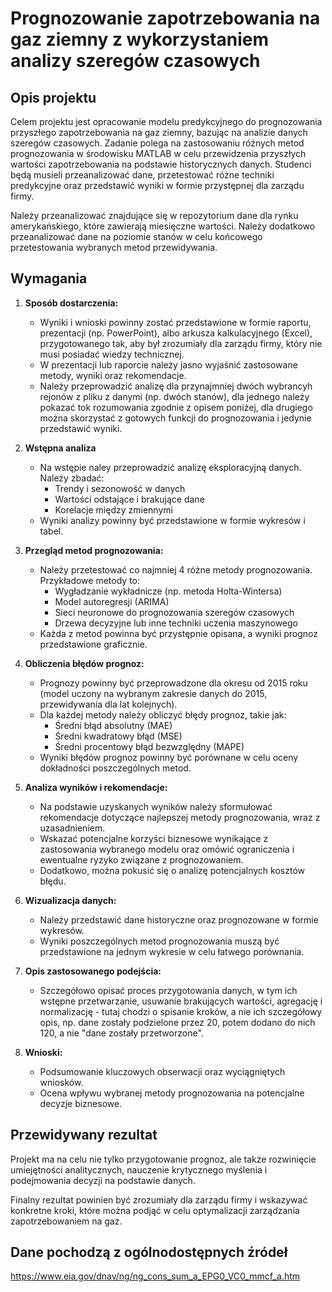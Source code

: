 
# Prognozowanie zapotrzebowania na gaz ziemny z wykorzystaniem analizy szeregów czasowych

## Opis projektu
Celem projektu jest opracowanie modelu predykcyjnego do prognozowania przyszłego zapotrzebowania na gaz ziemny, bazując na analizie danych szeregów czasowych. Zadanie polega na zastosowaniu różnych metod prognozowania w środowisku MATLAB w celu przewidzenia przyszłych wartości zapotrzebowania na podstawie historycznych danych. Studenci będą musieli przeanalizować dane, przetestować różne techniki predykcyjne oraz przedstawić wyniki w formie przystępnej dla zarządu firmy.

Należy przeanalizować znajdujące się w repozytorium dane dla rynku amerykańskiego, które zawierają miesięczne wartości.
Należy dodatkowo przeanalizować dane na poziomie stanów w celu końcowego przetestowania wybranych metod przewidywania.

## Wymagania
1. **Sposób dostarczenia:**  
   - Wyniki i wnioski powinny zostać przedstawione w formie raportu, prezentacji (np. PowerPoint), albo arkusza kalkulacyjnego (Excel), przygotowanego tak, aby był zrozumiały dla zarządu firmy, który nie musi posiadać wiedzy technicznej.  
   - W prezentacji lub raporcie należy jasno wyjaśnić zastosowane metody, wyniki oraz rekomendacje.
   - Należy przeprowadzić analizę dla przynajmniej dwóch wybrancyh rejonów z pliku z danymi (np. dwóch stanów), dla jednego należy pokazać tok rozumowania zgodnie z opisem poniżej, dla drugiego można skorzystać z gotowych funkcji do prognozowania i jedynie przedstawić wyniki.

2. **Wstępna analiza**
   - Na wstępie naley przeprowadzić analizę eksploracyjną danych. Należy zbadać:
     - Trendy i sezonowość w danych
     - Wartości odstające i brakujące dane
     - Korelacje między zmiennymi
   - Wyniki analizy powinny być przedstawione w formie wykresów i tabel.

3. **Przegląd metod prognozowania:**  
   - Należy przetestować co najmniej 4 różne metody prognozowania. Przykładowe metody to:
     - Wygładzanie wykładnicze (np. metoda Holta-Wintersa)
     - Model autoregresji (ARIMA)
     - Sieci neuronowe do prognozowania szeregów czasowych
     - Drzewa decyzyjne lub inne techniki uczenia maszynowego
   - Każda z metod powinna być przystępnie opisana, a wyniki prognoz przedstawione graficznie.

3. **Obliczenia błędów prognoz:**  
   - Prognozy powinny być przeprowadzone dla okresu od 2015 roku (model uczony na wybranym zakresie danych do 2015, przewidywania dla lat kolejnych).
   - Dla każdej metody należy obliczyć błędy prognoz, takie jak:
     - Średni błąd absolutny (MAE)
     - Średni kwadratowy błąd (MSE)
     - Średni procentowy błąd bezwzględny (MAPE)
   - Wyniki błędów prognoz powinny być porównane w celu oceny dokładności poszczególnych metod.

4. **Analiza wyników i rekomendacje:**  
   - Na podstawie uzyskanych wyników należy sformułować rekomendacje dotyczące najlepszej metody prognozowania, wraz z uzasadnieniem.
   - Wskazać potencjalne korzyści biznesowe wynikające z zastosowania wybranego modelu oraz omówić ograniczenia i ewentualne ryzyko związane z prognozowaniem.
   - Dodatkowo, można pokusić się o analizę potencjalnych kosztów błędu.

5. **Wizualizacja danych:**  
   - Należy przedstawić dane historyczne oraz prognozowane w formie wykresów.
   - Wyniki poszczególnych metod prognozowania muszą być przedstawione na jednym wykresie w celu łatwego porównania.

6. **Opis zastosowanego podejścia:**  
   - Szczegółowo opisać proces przygotowania danych, w tym ich wstępne przetwarzanie, usuwanie brakujących wartości, agregację i normalizację - tutaj chodzi o spisanie kroków, a nie ich szczegółowy opis, np. dane zostały podzielone przez 20, potem dodano do nich 120, a nie "dane zostały przetworzone". 

7. **Wnioski:**  
   - Podsumowanie kluczowych obserwacji oraz wyciągniętych wniosków.
   - Ocena wpływu wybranej metody prognozowania na potencjalne decyzje biznesowe.

## Przewidywany rezultat
Projekt ma na celu nie tylko przygotowanie prognoz, ale także rozwinięcie umiejętności analitycznych, nauczenie krytycznego myślenia i podejmowania decyzji na podstawie danych.

Finalny rezultat powinien być zrozumiały dla zarządu firmy i wskazywać konkretne kroki, które można podjąć w celu optymalizacji zarządzania zapotrzebowaniem na gaz.

## Dane pochodzą z ogólnodostępnych źródeł
https://www.eia.gov/dnav/ng/ng_cons_sum_a_EPG0_VC0_mmcf_a.htm